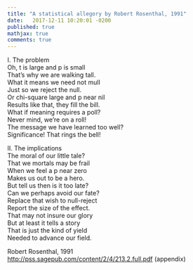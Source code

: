 ```yaml
---
title: "A statistical allegory by Robert Rosenthal, 1991"
date:   2017-12-11 10:20:01 -0200
published: true
mathjax: true
comments: true
---
```


I. The problem</br>
Oh, t is large and p is small</br>
That’s why we are walking tall.</br>
What it means we need not mull</br>
Just so we reject the null.</br>
Or chi-square large and p near nil</br>
Results like that, they fill the bill.</br>
What if meaning requires a poll?</br>
Never mind, we’re on a roll!</br>
The message we have learned too well?</br>
Significance! That rings the bell!</br>

II. The implications</br>
The moral of our little tale?</br>
That we mortals may be frail</br>
When we feel a p near zero</br>
Makes us out to be a hero.</br>
But tell us then is it too late?</br>
Can we perhaps avoid our fate?</br>
Replace that wish to null-reject</br>
Report the size of the effect.</br>
That may not insure our glory</br>
But at least it tells a story</br>
That is just the kind of yield</br>
Needed to advance our field.</br>

Robert Rosenthal, 1991</br>
http://pss.sagepub.com/content/2/4/213.2.full.pdf (appendix)
